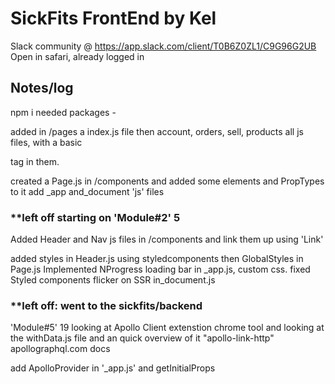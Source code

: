 # SickFits FrontEnd by Kel

Slack community @ <https://app.slack.com/client/T0B6Z0ZL1/C9G96G2UB> Open in safari, already logged in

## Notes/log

npm i needed packages -

added in /pages a index.js file then account, orders, sell, products
all js files, with a basic <p> tag in them.

created a Page.js in /components and added some elements and PropTypes to it
add _app and_document 'js' files

### **left off starting on 'Module#2' 5

Added Header and Nav js files in /components and link them up
using 'Link'

added styles in Header.js using styledcomponents
then GlobalStyles in Page.js
Implemented NProgress loading bar in _app.js, custom css.
fixed Styled components flicker on SSR in_document.js

### **left off: went to the sickfits/backend

'Module#5' 19 looking at Apollo Client extenstion chrome tool
and looking at the withData.js file and an quick overview of it
"apollo-link-http" apollographql.com docs

add ApolloProvider in '_app.js' and getInitialProps
